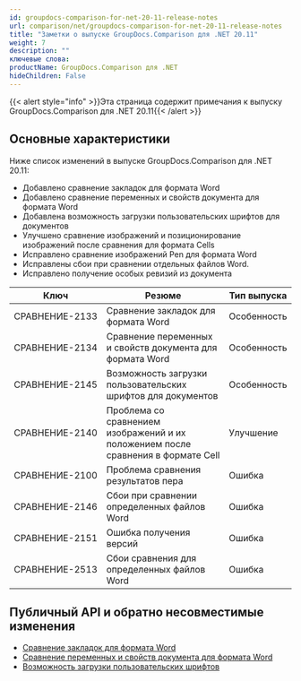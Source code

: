 ```yaml
---
id: groupdocs-comparison-for-net-20-11-release-notes
url: comparison/net/groupdocs-comparison-for-net-20-11-release-notes
title: "Заметки о выпуске GroupDocs.Comparison для .NET 20.11"
weight: 7
description: ""
ключевые слова:
productName: GroupDocs.Comparison для .NET
hideChildren: False
---
```

{{< alert style="info" >}}Эта страница содержит примечания к выпуску GroupDocs.Comparison для .NET 20.11{{< /alert >}}

## Основные характеристики

Ниже список изменений в выпуске GroupDocs.Comparison для .NET 20.11:
* Добавлено сравнение закладок для формата Word
* Добавлено сравнение переменных и свойств документа для формата Word
* Добавлена возможность загрузки пользовательских шрифтов для документов
* Улучшено сравнение изображений и позиционирование изображений после сравнения для формата Cells
* Исправлено сравнение изображений Pen для формата Word
* Исправлены сбои при сравнении отдельных файлов Word.
* Исправлено получение особых ревизий из документа


		

| Ключ | Резюме | Тип выпуска |
| --- | --- | --- |
| СРАВНЕНИЕ-2133 | Сравнение закладок для формата Word | Особенность |
| СРАВНЕНИЕ-2134 | Сравнение переменных и свойств документа для формата Word | Особенность |
| СРАВНЕНИЕ-2145 | Возможность загрузки пользовательских шрифтов для документов | Особенность |
| СРАВНЕНИЕ-2140 | Проблема со сравнением изображений и их положением после сравнения в формате Cell | Улучшение |
| СРАВНЕНИЕ-2100 | Проблема сравнения результатов пера | Ошибка |
| СРАВНЕНИЕ-2146 | Сбои при сравнении определенных файлов Word | Ошибка |
| СРАВНЕНИЕ-2151 | Ошибка получения версий | Ошибка |
| СРАВНЕНИЕ-2513 | Сбои сравнения для определенных файлов Word| Ошибка |


## Публичный API и обратно несовместимые изменения

* [Сравнение закладок для формата Word](https://docs.groupdocs.com/comparison/net/compare-bookmarks-in-word/)
* [Сравнение переменных и свойств документа для формата Word](https://docs.groupdocs.com/comparison/net/compare-of-variables-and-document-properties/)
* [Возможность загрузки пользовательских шрифтов](https://docs.groupdocs.com/comparison/net/load-custom-fonts/)

